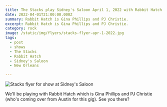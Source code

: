 ```yaml
---
title: The Stacks play Sidney's Saloon April 1, 2022 with Rabbit Hatch.
date: 2022-04-01T21:00:00.000Z
summary: Rabbit Hatch is Gina Phillips and PJ Christie.
excerpt: Rabbit Hatch is Gina Phillips and PJ Christie.
category: rock
image: /static/img/flyers/stacks-flyer-apr-1-2022.jpg
tags:
  - post
  - shows
  - The Stacks
  - Rabbit Hatch
  - Sidney's Saloon
  - New Orleans

---
```


![Stacks flyer for show at Sidney's Saloon](/static/img/flyers/stacks-flyer-apr-1-2022.jpg "Stacks flyer with for show with The Parishioners")

We'll be playing with Rabbit Hatch which is Gina Phillips and PJ Christie (who's coming over from Austin for this gig).
See you there?